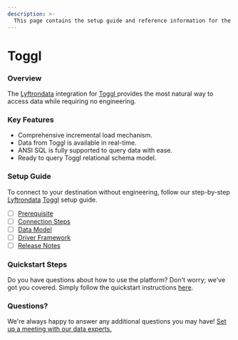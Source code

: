 ```yaml
---
description: >-
  This page contains the setup guide and reference information for the Toggl source connector.
---
```


# Toggl

### Overview

The [Lyftrondata](https://www.lyftrondata.com/) integration for [Toggl](https://www.lyftrondata.com/integration/toggl/)[ ](https://www.lyftrondata.com/integration/toggl/)provides the most natural way to access data while requiring no engineering.

### Key Features

* Comprehensive incremental load mechanism.
* Data from Toggl is available in real-time.&#x20;
* ANSI SQL is fully supported to query data with ease.
* Ready to query Toggl relational schema model.

### Setup Guide

To connect to your destination without engineering, follow our step-by-step [Lyftrondata](https://www.lyftrondata.com/)  [Toggl](https://www.lyftrondata.com/integration/toggl/) setup guide.

* [ ] [Prerequisite](../../business-analytics/toggl/prerequisite.md)
* [ ] [Connection Steps](../../business-analytics/toggl/connection-steps.md)
* [ ] [Data Model](../../business-analytics/toggl/data-model/)
* [ ] [Driver Framework](../../business-analytics/toggl/driver-framework/)
* [ ] [Release Notes](../../business-analytics/toggl/release-notes.md)

### Quickstart Steps

Do you have questions about how to use the platform? Don't worry; we've got you covered. Simply follow the quickstart instructions [here](../../../quickstart-steps.md).

### Questions? <a href="#questions" id="questions"></a>

We're always happy to answer any additional questions you may have! [Set up a meeting with our data experts.](https://www.lyftrondata.com/book-a-meeting/)

